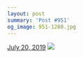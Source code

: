 ```yaml
---
layout: post
summary: 'Post #951'
og_image: 951-1280.jpg
---
```


<p>
  <time>
    <a href="/951">July 20, 2019</a>
  </time>
  <a href="/951">
    <img src="{{ site.assets_url }}/951-640.jpg" srcset="{{ site.assets_url }}/951-320.jpg 320w, {{ site.assets_url }}/951-640.jpg 640w, {{ site.assets_url }}/951-960.jpg 960w, {{ site.assets_url }}/951-1280.jpg 1280w" sizes="(min-width: 700px) 50vw, calc(100vw - 2rem)" />
  </a>
</p>
